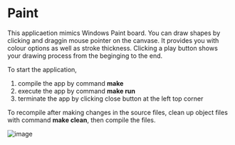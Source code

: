 # Paint

This applicaetion mimics Windows Paint board. You can draw shapes by clicking and draggin mouse pointer on the canvase. It provides you with colour options as well as stroke thickness. Clicking a play button shows your drawing process from the beginging to the end.

To start the application,
1. compile the app by command **make**
2. execute the app by command **make run**
3. terminate the app by clicking close button at the left top corner

To recompile after making changes in the source files, clean up object files with command **make clean**, then compile the files.

![image](https://user-images.githubusercontent.com/28790865/117381356-e20ad980-aea9-11eb-8076-2aff7e1bcb4c.png)

